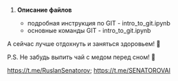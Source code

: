 1. **Описание файлов**


   - подробная инструкция по  GIT - intro_to_git.ipynb
   - основные команды GIT - intro_to_git.ipynb

А сейчас лучше отдохнуть и заняться здоровьем! 🌟

P.S. Не забудь выпить чай с медом перед сном! 🍯

https://t.me/RuslanSenatorov; https://t.me/SENATOROVAI    
